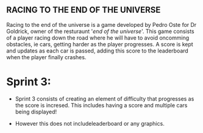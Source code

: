 ## RACING TO THE END OF THE UNIVERSE

Racing to the end of the universe is a game developed by Pedro Oste for Dr Goldrick, owner of the resturaunt '*end of the universe*'. This game consists of a player racing down the road where he will have to avoid oncomming obstacles, ie cars, getting harder as the player progresses. A score is kept and updates as each car is passed, adding this score to the leaderboard when the player finally crashes.

# Sprint 3:
- Sprint 3 consists of creating an element of difficulty that progresses as the score is incresed.
 This includes having a score and multiple cars being displayed!
 
- However this does not includeleaderboard or any graphics.

